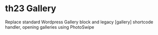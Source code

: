 # th23 Gallery
Replace standard Wordpress Gallery block and legacy [gallery] shortcode handler, opening galleries using PhotoSwipe
